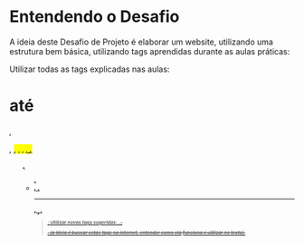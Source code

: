 # Entendendo o Desafio

A ideia deste Desafio de Projeto é elaborar um website, utilizando uma estrutura bem básica, utilizando tags aprendidas durante as aulas práticas:

Utilizar todas as tags explicadas nas aulas: <h1> até <h6>, <p>, <mark>, <small>, <i>, <u>, <strong>, <ol>, <ul>, <li>, <a>, <hr>, <sub>, <sup>, <blockquote>;
Utilizar novas tags sugeridas: <font>, <del>, <p>, <abbr> (a ideia é buscar estas tags na internet, entender como ela funciona e utilizar no texto).
